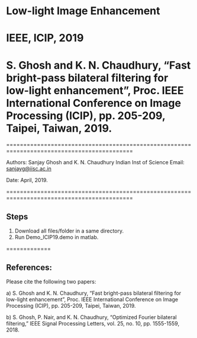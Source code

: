 
# Low-light Image Enhancement 
# IEEE, ICIP, 2019

# S. Ghosh and K. N. Chaudhury, “Fast bright-pass bilateral filtering for low-light enhancement”, Proc. IEEE  International Conference on Image Processing (ICIP), pp. 205-209, Taipei, Taiwan, 2019.

===========================================================================================

Authors: Sanjay Ghosh and K. N. Chaudhury
         Indian Inst of Science
        Email: sanjayg@iisc.ac.in

Date: April, 2019.

===========================================================================================

Steps
-----

1. Download all files/folder in a same directory.
2. Run Demo_ICIP19.demo in matlab.

=============


References:
----------

Please cite the following two papers:

a) S. Ghosh and K. N. Chaudhury, “Fast bright-pass bilateral filtering for low-light enhancement”, Proc. IEEE International Conference on Image Processing (ICIP), pp. 205-209, Taipei, Taiwan, 2019.


b) S. Ghosh, P. Nair, and K. N. Chaudhury, “Optimized Fourier bilateral filtering,” IEEE Signal Processing Letters, vol. 25, no. 10, pp. 1555-1559, 2018.




